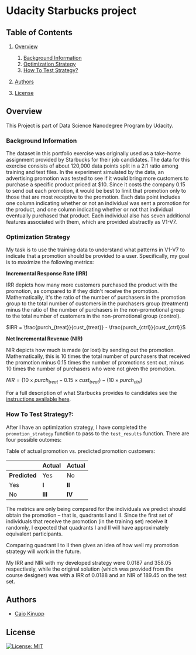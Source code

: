 # Udacity Starbucks project

## Table of Contents
1. [Overview](#overview)
	1. [Background Information](#bg-info)
	2. [Optimization Strategy](#optmization)
	3. [How To Test Strategy?](#strategy)

2. [Authors](#authors)
3. [License](#license)

<a name="overview"></a>
## Overview

This Project is part of Data Science Nanodegree Program by Udacity.

<a name="bg-info"></a>
### Background Information

The dataset in this portfolio exercise was originally used as a take-home assignment provided by Starbucks for their job candidates. The data for this exercise consists of about 120,000 data points split in a 2:1 ratio among training and test files. In the experiment simulated by the data, an advertising promotion was tested to see if it would bring more customers to purchase a specific product priced at $10. Since it costs the company 0.15 to send out each promotion, it would be best to limit that promotion only to those that are most receptive to the promotion. Each data point includes one column indicating whether or not an individual was sent a promotion for the product, and one column indicating whether or not that individual eventually purchased that product. Each individual also has seven additional features associated with them, which are provided abstractly as V1-V7.

<a name="optmization"></a>
### Optimization Strategy

My task is to use the training data to understand what patterns in V1-V7 to indicate that a promotion should be provided to a user. Specifically, my goal is to maximize the following metrics:

  **Incremental Response Rate (IRR)**
 
IRR depicts how many more customers purchased the product with the promotion, as compared to if they didn't receive the promotion. Mathematically, it's the ratio of the number of purchasers in the promotion group to the total number of customers in the purchasers group (treatment) minus the ratio of the number of purchasers in the non-promotional group to the total number of customers in the non-promotional group (control).

$IRR = \frac{purch_{treat}}{cust_{treat}} - \frac{purch_{ctrl}}{cust_{ctrl}}$

  **Net Incremental Revenue (NIR)**

NIR depicts how much is made (or lost) by sending out the promotion. Mathematically, this is 10 times the total number of purchasers that received the promotion minus 0.15 times the number of promotions sent out, minus 10 times the number of purchasers who were not given the promotion.

$NIR= (10 \times purch_{treat} - 0.15 \times cust_{treat}) - (10 \times purch_{ctrl})$

For a full description of what Starbucks provides to candidates see the [instructions available here](https://drive.google.com/open?id=18klca9Sef1Rs6q8DW4l7o349r8B70qXM).

<a name="strategy"></a>
### How To Test Strategy?:

After I have an optimization strategy, I have completed the `promotion_strategy` function to pass to the `test_results` function. There are four possible outomes:

Table of actual promotion vs. predicted promotion customers:

|             |Actual |Actual|
|-------------|-------|------|
|**Predicted**|Yes    |No    |
|Yes          |**I**  |**II**|
|No           |**III**|**IV**|

The metrics are only being compared for the individuals we predict should obtain the promotion – that is, quadrants I and II. Since the first set of individuals that receive the promotion (in the training set) receive it randomly, I expected that quadrants I and II will have approximately equivalent participants.

Comparing quadrant I to II then gives an idea of how well my promotion strategy will work in the future.

My IRR and NIR with my developed strategy were 0.0187 and 358.05 respectively, while the original solution (which was provided from the course designer) was with a IRR of 0.0188 and an NIR of 189.45 on the test set.

<a name="authors"></a>
## Authors

* [Caio Kinupp](https://github.com/caiokinupp)

<a name="license"></a>
## License
[![License: MIT](https://img.shields.io/badge/License-MIT-yellow.svg)](https://opensource.org/licenses/MIT)


